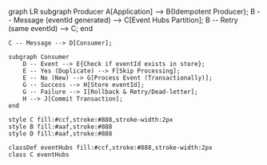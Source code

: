 graph LR
    subgraph Producer
        A[Application] --> B{Idempotent Producer};
        B -- Message (eventId generated) --> C[Event Hubs Partition];
        B -- Retry (same eventId) --> C;
    end

    C -- Message --> D[Consumer];

    subgraph Consumer
        D -- Event --> E{Check if eventId exists in store};
        E -- Yes (Duplicate) --> F[Skip Processing];
        E -- No (New) --> G[Process Event (Transactionally)];
        G -- Success --> H[Store eventId];
        G -- Failure --> I[Rollback & Retry/Dead-letter];
        H --> J[Commit Transaction];
    end

    style C fill:#ccf,stroke:#888,stroke-width:2px
    style B fill:#aaf,stroke:#888
    style D fill:#aaf,stroke:#888

    classDef eventHubs fill:#ccf,stroke:#888,stroke-width:2px
    class C eventHubs

